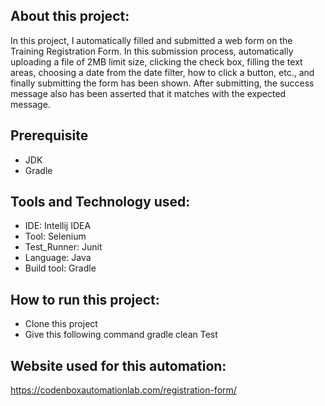 ## About this project:
In this project, I automatically filled and submitted a web form on the Training Registration Form. In this submission process, automatically uploading a file of 2MB limit size, clicking the check box, filling the text areas, choosing a date from the date filter, how to click a button, etc., and finally submitting the form has been shown. After submitting, the success message also has been asserted that it matches with the expected message.
## Prerequisite
- JDK
- Gradle
## Tools and Technology used:
- IDE: Intellij IDEA
- Tool: Selenium
- Test_Runner: Junit
- Language: Java
- Build tool: Gradle
## How to run this project:
- Clone this project
- Give this following command gradle clean Test
## Website used for this automation:
https://codenboxautomationlab.com/registration-form/
